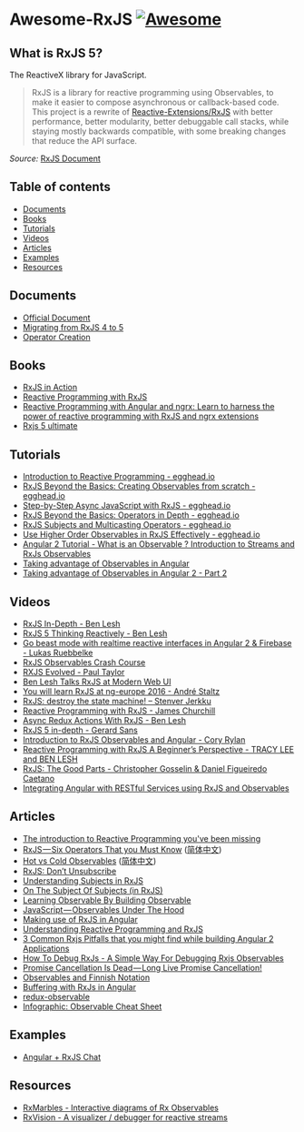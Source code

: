 # Awesome-RxJS [![Awesome](https://cdn.rawgit.com/sindresorhus/awesome/d7305f38d29fed78fa85652e3a63e154dd8e8829/media/badge.svg)](https://github.com/sindresorhus/awesome)

## What is RxJS 5?

The ReactiveX library for JavaScript.

> RxJS is a library for reactive programming using Observables, to make it easier to compose asynchronous or callback-based code. This project is a rewrite of [Reactive-Extensions/RxJS](https://github.com/Reactive-Extensions/RxJS) with better performance, better modularity, better debuggable call stacks, while staying mostly backwards compatible, with some breaking changes that reduce the API surface.

_Source:_ [RxJS Document](http://reactivex.io/rxjs/)

## Table of contents

* [Documents](#documents)
* [Books](#books)
* [Tutorials](#tutorials)
* [Videos](#videos)
* [Articles](#articles)
* [Examples](#examples)
* [Resources](#resources)

## Documents
* [Official Document](http://reactivex.io/rxjs)
* [Migrating from RxJS 4 to 5](https://github.com/ReactiveX/rxjs/blob/master/MIGRATION.md)
* [Operator Creation](https://github.com/ReactiveX/rxjs/blob/master/doc/operator-creation.md)

## Books

* [RxJS in Action](https://www.manning.com/books/rxjs-in-action)
* [Reactive Programming with RxJS](https://pragprog.com/book/smreactjs/reactive-programming-with-rxjs)
* [Reactive Programming with Angular and ngrx: Learn to harness the power of reactive programming with RxJS and ngrx extensions](http://www.apress.com/cn/book/9781484226193)
* [Rxjs 5 ultimate](https://www.gitbook.com/book/chrisnoring/rxjs-5-ultimate/details)

## Tutorials

* [Introduction to Reactive Programming - egghead.io](https://egghead.io/courses/introduction-to-reactive-programming)
* [RxJS Beyond the Basics: Creating Observables from scratch - egghead.io](https://egghead.io/courses/rxjs-beyond-the-basics-creating-observables-from-scratch)
* [Step-by-Step Async JavaScript with RxJS - egghead.io](https://egghead.io/courses/step-by-step-async-javascript-with-rxjs)
* [RxJS Beyond the Basics: Operators in Depth - egghead.io](https://egghead.io/courses/rxjs-beyond-the-basics-operators-in-depth)
* [RxJS Subjects and Multicasting Operators - egghead.io](https://egghead.io/courses/rxjs-subjects-and-multicasting-operators)
* [Use Higher Order Observables in RxJS Effectively - egghead.io](https://egghead.io/courses/use-higher-order-observables-in-rxjs-effectively)
* [Angular 2 Tutorial - What is an Observable ? Introduction to Streams and RxJs Observables](https://www.youtube.com/watch?v=Sol2uLolmUM)
* [Taking advantage of Observables in Angular](https://blog.thoughtram.io/angular/2016/01/06/taking-advantage-of-observables-in-angular2.html)
* [Taking advantage of Observables in Angular 2 - Part 2](https://blog.thoughtram.io/angular/2016/01/07/taking-advantage-of-observables-in-angular2-pt2.html)

## Videos

* [RxJS In-Depth - Ben Lesh](https://www.youtube.com/watch?v=KOOT7BArVHQ)
* [RxJS 5 Thinking Reactively - Ben Lesh](https://www.youtube.com/watch?v=3LKMwkuK0ZE)
* [Go beast mode with realtime reactive interfaces in Angular 2 & Firebase - Lukas Ruebbelke](https://www.youtube.com/watch?v=5CTL7aqSvJU)
* [RxJS Observables Crash Course](https://www.youtube.com/watch?v=ei7FsoXKPl0)
* [RXJS Evolved - Paul Taylor](https://www.youtube.com/watch?v=QhjALubBQPg)
* [Ben Lesh Talks RxJS at Modern Web UI](https://www.youtube.com/watch?v=yk_6eU3Hcwo)
* [You will learn RxJS at ng-europe 2016 - André Staltz](https://www.youtube.com/watch?v=uQ1zhJHclvs)
* [RxJS: destroy the state machine! – Stenver Jerkku](https://www.youtube.com/watch?v=1abiJ9VBsDc)
* [Reactive Programming with RxJS - James Churchill](https://www.youtube.com/watch?v=ajLD2K4ZUQ4)
* [Async Redux Actions With RxJS - Ben Lesh](https://www.youtube.com/watch?v=sF5-V-Szo0c)
* [RxJS 5 in-depth - Gerard Sans](https://www.youtube.com/watch?v=KTlay8cZdAk)
* [Introduction to RxJS Observables and Angular - Cory Rylan](https://coryrylan.com/blog/introduction-to-rxjs-observables-and-angular)
* [Reactive Programming with RxJS A Beginner’s Perspective - TRACY LEE and BEN LESH](https://www.youtube.com/watch?v=aZRJOVPMW4k)
* [RxJS: The Good Parts - Christopher Gosselin & Daniel Figueiredo Caetano
](https://www.youtube.com/watch?v=TszoFCFydiM)
* [Integrating Angular with RESTful Services using RxJS and Observables](https://www.youtube.com/watch?v=YxK4UW4UfCk)

## Articles
* [The introduction to Reactive Programming you've been missing](https://gist.github.com/staltz/868e7e9bc2a7b8c1f754)
* [RxJS — Six Operators That you Must Know](https://netbasal.com/rxjs-six-operators-that-you-must-know-5ed3b6e238a0) ([简体中文](https://github.com/RxJS-CN/rxjs-articles-translation/blob/master/articles/Six-Operators-That-You-Must-Know.md))
* [Hot vs Cold Observables](https://medium.com/@benlesh/hot-vs-cold-observables-f8094ed53339?source=user_profile---------10-----------) ([简体中文](https://github.com/RxJS-CN/rxjs-articles-translation/blob/master/articles/Hot-Vs-Cold-Observables.md))
* [RxJS: Don’t Unsubscribe](https://medium.com/@benlesh/rxjs-dont-unsubscribe-6753ed4fda87)
* [Understanding Subjects in RxJS](https://netbasal.com/understanding-subjects-in-rxjs-55102a190f3)
* [On The Subject Of Subjects (in RxJS)](https://medium.com/@benlesh/on-the-subject-of-subjects-in-rxjs-2b08b7198b93)
* [Learning Observable By Building Observable](https://medium.com/@benlesh/learning-observable-by-building-observable-d5da57405d87)
* [JavaScript — Observables Under The Hood](https://netbasal.com/javascript-observables-under-the-hood-2423f760584)
* [Making use of RxJS in Angular](https://auth0.com/blog/making-use-of-rxjs-angular/)
* [Understanding Reactive Programming and RxJS](https://auth0.com/blog/understanding-reactive-programming-and-rxjs/?utm_source=medium&utm_medium=sc&utm_campaign=reactive_programming)
* [3 Common Rxjs Pitfalls that you might find while building Angular 2 Applications](http://blog.angular-university.io/angular-2-rxjs-common-pitfalls/)
* [How To Debug RxJs - A Simple Way For Debugging Rxjs Observables](http://blog.angular-university.io/debug-rxjs/)
* [Promise Cancellation Is Dead — Long Live Promise Cancellation!](https://medium.com/@benlesh/promise-cancellation-is-dead-long-live-promise-cancellation-c6601f1f5082)
* [Observables and Finnish Notation](https://medium.com/@benlesh/observables-and-finnish-notation-df8356ed1c9b)
* [Buffering with RxJs in Angular](http://www.syntaxsuccess.com/viewarticle/buffering-with-rxjs-in-angular-2.0?utm_campaign=linkplug&utm_source=linkplug&utm_medium=linkplug&utm_content=linkplug&utm_term=linkplug)
* [redux-observable](https://medium.com/@benlesh/redux-observable-ec0b00d2eb52)
* [Infographic: Observable Cheat Sheet](http://onehungrymind.com/observable-cheat-sheet/)

## Examples

* [Angular + RxJS Chat](https://github.com/ng-book/angular2-rxjs-chat)

## Resources
* [RxMarbles - Interactive diagrams of Rx Observables](http://rxmarbles.com/)
* [RxVision - A visualizer / debugger for reactive streams](http://jaredforsyth.com/rxvision/)
